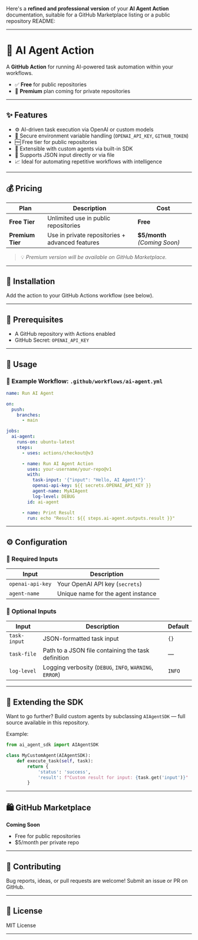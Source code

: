 Here's a **refined and professional version** of your **AI Agent Action** documentation, suitable for a GitHub Marketplace listing or a public repository README:

---

# 🤖 AI Agent Action

A **GitHub Action** for running AI-powered task automation within your workflows.

* ✅ **Free** for public repositories
* 💼 **Premium** plan coming for private repositories

---

## ✨ Features

* ⚙️ AI-driven task execution via OpenAI or custom models
* 🔐 Secure environment variable handling (`OPENAI_API_KEY`, `GITHUB_TOKEN`)
* 🆓 Free tier for public repositories
* 🚀 Extensible with custom agents via built-in SDK
* 🔧 Supports JSON input directly or via file
* 📈 Ideal for automating repetitive workflows with intelligence

---

## 💰 Pricing

| Plan             | Description                                     | Cost                          |
| ---------------- | ----------------------------------------------- | ----------------------------- |
| **Free Tier**    | Unlimited use in public repositories            | **Free**                      |
| **Premium Tier** | Use in private repositories + advanced features | **\$5/month** *(Coming Soon)* |

> 💡 *Premium version will be available on GitHub Marketplace.*

---

## 🔧 Installation

Add the action to your GitHub Actions workflow (see below).

---

## 🧱 Prerequisites

* A GitHub repository with Actions enabled
* GitHub Secret: `OPENAI_API_KEY`

---

## 🚀 Usage

### 📂 Example Workflow: `.github/workflows/ai-agent.yml`

```yaml
name: Run AI Agent

on:
  push:
    branches:
      - main

jobs:
  ai-agent:
    runs-on: ubuntu-latest
    steps:
      - uses: actions/checkout@v3

      - name: Run AI Agent Action
        uses: your-username/your-repo@v1
        with:
          task-input: '{"input": "Hello, AI Agent!"}'
          openai-api-key: ${{ secrets.OPENAI_API_KEY }}
          agent-name: MyAIAgent
          log-level: DEBUG
        id: ai-agent

      - name: Print Result
        run: echo "Result: ${{ steps.ai-agent.outputs.result }}"
```

---

## ⚙️ Configuration

### 🔐 Required Inputs

| Input            | Description                        |
| ---------------- | ---------------------------------- |
| `openai-api-key` | Your OpenAI API key (`secrets`)    |
| `agent-name`     | Unique name for the agent instance |

### 🧩 Optional Inputs

| Input        | Description                                             | Default |
| ------------ | ------------------------------------------------------- | ------- |
| `task-input` | JSON-formatted task input                               | `{}`    |
| `task-file`  | Path to a JSON file containing the task definition      | —       |
| `log-level`  | Logging verbosity (`DEBUG`, `INFO`, `WARNING`, `ERROR`) | `INFO`  |

---

## 🧠 Extending the SDK

Want to go further?
Build custom agents by subclassing `AIAgentSDK` — full source available in this repository.

Example:

```python
from ai_agent_sdk import AIAgentSDK

class MyCustomAgent(AIAgentSDK):
    def execute_task(self, task):
        return {
            'status': 'success',
            'result': f"Custom result for input: {task.get('input')}"
        }
```

---

## 🛍️ GitHub Marketplace

**Coming Soon**

* Free for public repositories
* \$5/month per private repo

---

## 🤝 Contributing

Bug reports, ideas, or pull requests are welcome!
Submit an issue or PR on GitHub.

---

## 📄 License

MIT License

---
